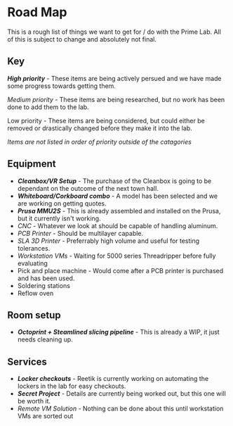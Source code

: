 # Road Map

This is a rough list of things we want to get for / do with the Prime Lab. All of this is subject to change and absolutely not final.

## Key

***High priority*** - These items are being actively persued and we have made some progress towards getting them.

*Medium priority* - These items are being researched, but no work has been done to add them to the lab.

Low priority - These items are being considered, but could either be removed or drastically changed before they make it into the lab.

*Items are not listed in order of priority outside of the catagories*

## Equipment

- ***Cleanbox/VR Setup*** - The purchase of the Cleanbox is going to be dependant on the outcome of the next town hall.
- ***Whiteboard/Corkboard combo*** - A model has been selected and we are working on getting quotes.
- ***Prusa MMU2S*** - This is already assembled and installed on the Prusa, but it currently isn't working.
- *CNC* - Whatever we look at should be capable of handling aluminum.
- *PCB Printer* - Should be multilayer capable.
- *SLA 3D Printer* - Preferrably high volume and useful for testing tolerances.
- *Workstation VMs* - Waiting for 5000 series Threadripper before fully evaluating
- Pick and place machine - Would come after a PCB printer is purchased and has been used.
- Soldering stations
- Reflow oven

## Room setup

- ***Octoprint + Steamlined slicing pipeline*** - This is already a WIP, it just needs cleaning up.

## Services

- ***Locker checkouts*** - Reetik is currently working on automating the lockers in the lab for easy checkouts. 
- ***Secret Project*** - Details are currently being worked out, but this one will be worth it.
- *Remote VM Solution* - Nothing can be done about this until workstation VMs are sorted out
